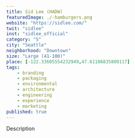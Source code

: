 ```yaml
---
title: Sid Lee (HADW)
featuredImage: ./-hamburgers.png
website: "https://sidlee.com/"
twit: "sidlee"
inst: "sidlee_official"
category: "S"
city: "Seattle"
neighborhood: "Downtown"
size: "Large (41-100)"
place: [-122.33605554232949,47.61106835809117]
tags:
    - branding
    - packaging
    - environmental
    - architecture
    - engineering
    - experience
    - marketing
published: true
---
```


Description
